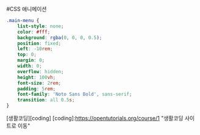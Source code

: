 #CSS 애니메이션





```css
.main-menu {
    list-style: none;
    color: #fff;
    background: rgba(0, 0, 0, 0.5);
    position: fixed;
    left: -10rem;
    top: 0;
    margin: 0;
    width: 0;
    overflow: hidden;
    height: 100vh;
    font-size: 2rem;
    padding: 5rem;
    font-family: 'Noto Sans Bold', sans-serif;
    transition: all 0.5s;
}
```

[생활코딩][coding]
[coding]:https://opentutorials.org/course/1 "생활코딩 사이트로 이동"